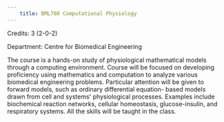 ```yaml
---
    title: BML780 Computational Physiology
---
```

Credits: 3 (2-0-2)

Department: Centre for Biomedical Engineering

The course is a hands-on study of physiological mathematical models through a computing environment. Course will be focused on developing proficiency using mathematics and computation to analyze various biomedical engineering problems. Particular attention will be given to forward models, such as ordinary differential equation- based models drawn from cell and systems' physiological processes. Examples include biochemical reaction networks, cellular homeostasis, glucose-insulin, and respiratory systems. All the skills will be taught in the class.